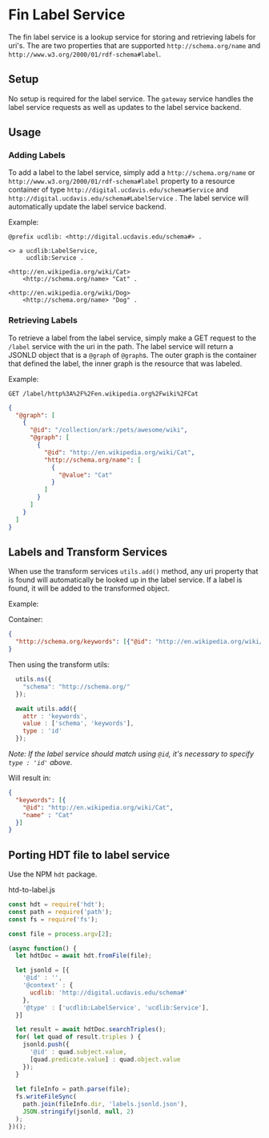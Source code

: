 # Fin Label Service

The fin label service is a lookup service for storing and retrieving labels for uri's.  The are two properties that are supported `http://schema.org/name` and `http://www.w3.org/2000/01/rdf-schema#label`.

## Setup

No setup is required for the label service.  The `gateway` service handles the label service requests as well as updates to the label service backend.

## Usage 

### Adding Labels

To add a label to the label service, simply add a `http://schema.org/name` or `http://www.w3.org/2000/01/rdf-schema#label` property to a resource container of type `http://digital.ucdavis.edu/schema#Service` and `http://digital.ucdavis.edu/schema#LabelService` .  The label service will automatically update the label service backend.

Example: 

```ttl
@prefix ucdlib: <http://digital.ucdavis.edu/schema#> .

<> a ucdlib:LabelService,
     ucdlib:Service .

<http://en.wikipedia.org/wiki/Cat>
	<http://schema.org/name> "Cat" .

<http://en.wikipedia.org/wiki/Dog>
	<http://schema.org/name> "Dog" .
```

### Retrieving Labels

To retrieve a label from the label service, simply make a GET request to the `/label` service with the uri in the path.  The label service will return a JSONLD object that is a `@graph` of `@graph`s.  The outer graph is the container that defined the label, the inner graph is the resource that was labeled.

Example:

`GET /label/http%3A%2F%2Fen.wikipedia.org%2Fwiki%2FCat`

```json
{
  "@graph": [
    {
      "@id": "/collection/ark:/pets/awesome/wiki",
      "@graph": [
        {
          "@id": "http://en.wikipedia.org/wiki/Cat",
          "http://schema.org/name": [
            {
              "@value": "Cat"
            }
          ]
        }
      ]
    }
  ]
}
```

## Labels and Transform Services

When use the transform services `utils.add()` method, any uri property that is found will automatically be looked up in the label service.  If a label is found, it will be added to the transformed object.

Example:

Container:

```json
{
  "http://schema.org/keywords": [{"@id": "http://en.wikipedia.org/wiki/Cat"}],
}
```

Then using the transform utils:

```javascript
  utils.ns({
    "schema": "http://schema.org/"
  });

  await utils.add({
    attr : 'keywords',
    value : ['schema', 'keywords'],
    type : 'id'
  });
```
_Note: If the label service should match using `@id`, it's necessary to specify `type : 'id'` above._

Will result in:

```json
{
  "keywords": [{
    "@id": "http://en.wikipedia.org/wiki/Cat",
    "name" : "Cat"
  }]
}
```

## Porting HDT file to label service

Use the NPM `hdt` package.

htd-to-label.js
```javascript
const hdt = require('hdt');
const path = require('path');
const fs = require('fs');

const file = process.argv[2];

(async function() {
  let hdtDoc = await hdt.fromFile(file);

  let jsonld = [{
    '@id' : '',
    '@context' : {
      ucdlib: 'http://digital.ucdavis.edu/schema#' 
    },
    '@type' : ['ucdlib:LabelService', 'ucdlib:Service'],
  }]

  let result = await hdtDoc.searchTriples();
  for( let quad of result.triples ) {
    jsonld.push({
      '@id' : quad.subject.value,
      [quad.predicate.value] : quad.object.value
    });
  }
  
  let fileInfo = path.parse(file);
  fs.writeFileSync(
    path.join(fileInfo.dir, 'labels.jsonld.json'),
    JSON.stringify(jsonld, null, 2)
  );
})();
```